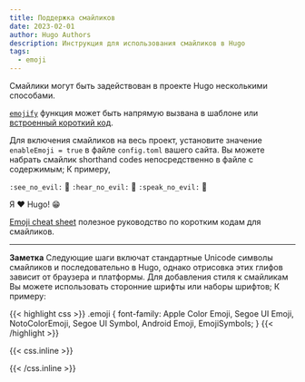 ```yaml
---
title: Поддержка смайликов
date: 2023-02-01
author: Hugo Authors
description: Инструкция для использования смайликов в Hugo
tags:
  - emoji
---
```


Смайлики могут быть задействован в проекте Hugo несколькими способами.
<!--more-->
[`emojify`](https://gohugo.io/functions/emojify/) функция может быть напрямую вызвана в шаблоне или [встроенный короткий код](https://gohugo.io/templates/shortcode-templates/#inline-shortcodes). 

Для включения смайликов на весь проект, установите значение `enableEmoji = true` в файле `config.toml` вашего сайта. Вы можете набрать смайлик shorthand codes непосредственно в файле с содержимым; К примеру, 

`:see_no_evil:` :see_no_evil: `:hear_no_evil:` :hear_no_evil: `:speak_no_evil:` :speak_no_evil:

Я :heart: Hugo! 😁

[Emoji cheat sheet](http://www.emoji-cheat-sheet.com/) полезное руководство по коротким кодам для смайликов.

***

**Заметка** Следующие шаги включат стандартные Unicode символы смайликов и последовательно в Hugo, однако отрисовка этих глифов зависит от браузера и платформы. Для добавления стиля к смайликам Вы можете использовать сторонние шрифты или наборы шрифтов; К примеру:

{{< highlight css >}}
.emoji {
  font-family: Apple Color Emoji, Segoe UI Emoji, NotoColorEmoji, Segoe UI Symbol, Android Emoji, EmojiSymbols;
}
{{< /highlight >}}

{{< css.inline >}}
<style>
.emojify {
	font-family: Apple Color Emoji, Segoe UI Emoji, NotoColorEmoji, Segoe UI Symbol, Android Emoji, EmojiSymbols;
	font-size: 2rem;
	vertical-align: middle;
}
@media screen and (max-width:650px) {
  .nowrap {
    display: block;
    margin: 25px 0;
  }
}
</style>
{{< /css.inline >}}

